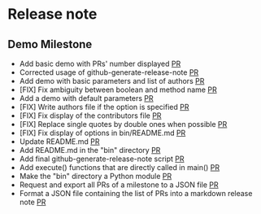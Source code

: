 # Release note

## Demo Milestone

- Add basic demo with PRs' number displayed [PR](https://github.com/cbentejac/github-generate-release-note/pull/20)
- Corrected usage of github-generate-release-note [PR](https://github.com/cbentejac/github-generate-release-note/pull/19)
- Add demo with basic parameters and list of authors [PR](https://github.com/cbentejac/github-generate-release-note/pull/18)
- [FIX] Fix ambiguity between boolean and method name [PR](https://github.com/cbentejac/github-generate-release-note/pull/17)
- Add a demo with default parameters [PR](https://github.com/cbentejac/github-generate-release-note/pull/16)
- [FIX] Write authors file if the option is specified [PR](https://github.com/cbentejac/github-generate-release-note/pull/15)
- [FIX] Fix display of the contributors file [PR](https://github.com/cbentejac/github-generate-release-note/pull/13)
- [FIX] Replace single quotes by double ones when possible [PR](https://github.com/cbentejac/github-generate-release-note/pull/12)
- [FIX] Fix display of options in bin/README.md [PR](https://github.com/cbentejac/github-generate-release-note/pull/11)
- Update README.md [PR](https://github.com/cbentejac/github-generate-release-note/pull/10)
- Add README.md in the "bin" directory [PR](https://github.com/cbentejac/github-generate-release-note/pull/8)
- Add final github-generate-release-note script [PR](https://github.com/cbentejac/github-generate-release-note/pull/5)
- Add execute() functions that are directly called in main() [PR](https://github.com/cbentejac/github-generate-release-note/pull/3)
- Make the "bin" directory a Python module [PR](https://github.com/cbentejac/github-generate-release-note/pull/4)
- Request and export all PRs of a milestone to a JSON file [PR](https://github.com/cbentejac/github-generate-release-note/pull/1)
- Format a JSON file containing the list of PRs into a markdown release note [PR](https://github.com/cbentejac/github-generate-release-note/pull/2)
